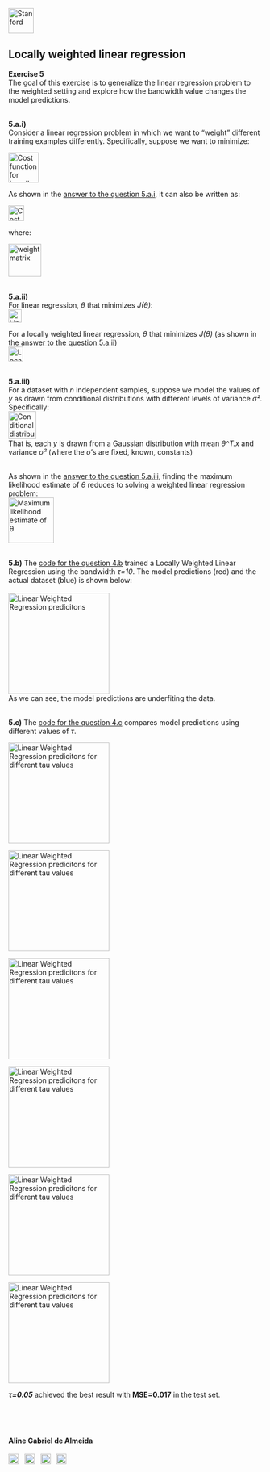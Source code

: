 <a href="https://i.dlpng.com/static/png/498606_preview.png"><img src="https://i.dlpng.com/static/png/498606_preview.png" title="Stanford" alt="Stanford" height="50"></a>

## Locally weighted linear regression  

**Exercise 5**  
The goal of this exercise is to generalize the linear regression problem to the weighted setting and explore how the bandwidth value changes the model predictions.

&nbsp;  
**5.a.i)**  
Consider a linear regression problem in which we want to “weight” different training examples differently. Specifically, suppose we want to minimize:  

<a href="https://github.com/AlmeidaAlin3/MachineLearning/blob/master/ProblemSet1/Exercise5/img/cost_locally_weighted1.png"><img src="https://github.com/AlmeidaAlin3/MachineLearning/blob/master/ProblemSet1/Exercise5/img/cost_locally_weighted1.png" title="Cost function for Locally Weighted Linear Regression" alt="Cost function for Locally Weighted Linear Regression" height="60"></a>

As shown in the [answer to the question 5.a.i](https://github.com/AlmeidaAlin3/MachineLearning/blob/master/ProblemSet1/Exercise5/ex5_a_i.md), it can also be written as:

<a href="https://github.com/AlmeidaAlin3/MachineLearning/blob/master/ProblemSet1/Exercise5/img/cost_locally_weighted.png"><img src="https://github.com/AlmeidaAlin3/MachineLearning/blob/master/ProblemSet1/Exercise5/img/cost_locally_weighted.png" title="Cost function for Locally Weighted Linear Regression" alt="Cost function for Locally Weighted Linear Regression" height="31"></a>

where:

<a href="https://github.com/AlmeidaAlin3/MachineLearning/blob/master/ProblemSet1/Exercise5/img/Wij.png"><img src="https://github.com/AlmeidaAlin3/MachineLearning/blob/master/ProblemSet1/Exercise5/img/Wij.png" title="weight matrix" alt="weight matrix" height="65"></a>

&nbsp;  
**5.a.ii)**  
For linear regression, *θ* that minimizes *J(θ)*:  
<a href="https://github.com/AlmeidaAlin3/MachineLearning/blob/master/ProblemSet1/Exercise5/img/theta_normalEq_linreg.png"><img src="https://github.com/AlmeidaAlin3/MachineLearning/blob/master/ProblemSet1/Exercise5/img/theta_normalEq_linreg.png" title="Linear Regression normal equation (solved for theta)" alt="Linear Regression normal equation (solved for theta)" height="26"></a>

For a locally weighted linear regression, *θ* that minimizes *J(θ)* (as shown in the [answer to the question 5.a.ii](https://github.com/AlmeidaAlin3/MachineLearning/blob/master/ProblemSet1/Exercise5/ex5_a_ii.md))  
<a href="https://github.com/AlmeidaAlin3/MachineLearning/blob/master/ProblemSet1/Exercise5/img/theta_normalEq_locally_weighted.png"><img src="https://github.com/AlmeidaAlin3/MachineLearning/blob/master/ProblemSet1/Exercise5/img/theta_normalEq_locally_weighted.png" title="Locally Weighted Linear Regression normal equation (solved for theta)" alt="Locally Weighted Linear Regression normal equation (solved for theta)" height="29"></a>


&nbsp;  
**5.a.iii)**  
For a dataset with *n* independent samples, suppose we model the values of *y* as drawn from conditional distributions with different levels of variance *σ²*. Specifically:  
<a href="https://github.com/AlmeidaAlin3/MachineLearning/blob/master/ProblemSet1/Exercise5/img/conditional_dist.png"><img src="https://github.com/AlmeidaAlin3/MachineLearning/blob/master/ProblemSet1/Exercise5/img/conditional_dist.png" title="Conditional distribution model" alt="Conditional distribution model" height="55"></a>  
That is, each *y* is drawn from a Gaussian distribution with mean *θ^T.x* and variance *σ²* (where the *σ*’s are fixed, known, constants)
&nbsp;  
&nbsp;  
 
As shown in the [answer to the question 5.a.iii](https://github.com/AlmeidaAlin3/MachineLearning/blob/master/ProblemSet1/Exercise5/ex5_a_iii.md), finding the maximum likelihood estimate of *θ* reduces to solving a weighted linear regression problem:  
<a href="https://github.com/AlmeidaAlin3/MachineLearning/blob/master/ProblemSet1/Exercise5/img/max_likelihood.png"><img src="https://github.com/AlmeidaAlin3/MachineLearning/blob/master/ProblemSet1/Exercise5/img/max_likelihood.png" title="Maximum likelihood estimate of θ" alt="Maximum likelihood estimate of θ" height="90"></a>

&nbsp;  
**5.b)** 
The [code for the question 4.b](https://github.com/AlmeidaAlin3/MachineLearning/blob/master/ProblemSet1/Exercise5/ex5_b.ipynb) trained a Locally Weighted Linear Regression using the bandwidth *τ=10*. The model predictions (red) and the actual dataset (blue) is shown below:  
&nbsp;  
<a href="https://github.com/AlmeidaAlin3/MachineLearning/blob/master/ProblemSet1/Exercise5/img/5b.png"><img src="https://github.com/AlmeidaAlin3/MachineLearning/blob/master/ProblemSet1/Exercise5/img/5b.png" title="Linear Weighted Regression predicitons" alt="Linear Weighted Regression predicitons" height="200"></a>  
As we can see, the model predictions are underfiting the data.

&nbsp;  
**5.c)** 
The [code for the question 4.c](https://github.com/AlmeidaAlin3/MachineLearning/blob/master/ProblemSet1/Exercise5/ex5_c.ipynb) compares model predictions using different values of *τ*.  

<a href="https://github.com/AlmeidaAlin3/MachineLearning/blob/master/ProblemSet1/Exercise5/img/tau0p03.png"><img src="https://github.com/AlmeidaAlin3/MachineLearning/blob/master/ProblemSet1/Exercise5/img/tau0p03.png" title="Linear Weighted Regression predicitons for different tau values" alt="Linear Weighted Regression predicitons for different tau values" height="200"></a>  


<a href="https://github.com/AlmeidaAlin3/MachineLearning/blob/master/ProblemSet1/Exercise5/img/tau0p05.png"><img src="https://github.com/AlmeidaAlin3/MachineLearning/blob/master/ProblemSet1/Exercise5/img/tau0p05.png" title="Linear Weighted Regression predicitons for different tau values" alt="Linear Weighted Regression predicitons for different tau values" height="200"></a>  

<a href="https://github.com/AlmeidaAlin3/MachineLearning/blob/master/ProblemSet1/Exercise5/img/tau0p1.png"><img src="https://github.com/AlmeidaAlin3/MachineLearning/blob/master/ProblemSet1/Exercise5/img/tau0p1.png" title="Linear Weighted Regression predicitons for different tau values" alt="Linear Weighted Regression predicitons for different tau values" height="200"></a>  

<a href="https://github.com/AlmeidaAlin3/MachineLearning/blob/master/ProblemSet1/Exercise5/img/tau0p5.png"><img src="https://github.com/AlmeidaAlin3/MachineLearning/blob/master/ProblemSet1/Exercise5/img/tau0p5.png" title="Linear Weighted Regression predicitons for different tau values" alt="Linear Weighted Regression predicitons for different tau values" height="200"></a>  

<a href="https://github.com/AlmeidaAlin3/MachineLearning/blob/master/ProblemSet1/Exercise5/img/tau1.png"><img src="https://github.com/AlmeidaAlin3/MachineLearning/blob/master/ProblemSet1/Exercise5/img/tau1.png" title="Linear Weighted Regression predicitons for different tau values" alt="Linear Weighted Regression predicitons for different tau values" height="200"></a>  

<a href="https://github.com/AlmeidaAlin3/MachineLearning/blob/master/ProblemSet1/Exercise5/img/tau10.png"><img src="https://github.com/AlmeidaAlin3/MachineLearning/blob/master/ProblemSet1/Exercise5/img/tau10.png" title="Linear Weighted Regression predicitons for different tau values" alt="Linear Weighted Regression predicitons for different tau values" height="200"></a> 

***τ=0.05*** achieved the best result with **MSE=0.017** in the test set.

&nbsp;  
---

#### Aline Gabriel de Almeida  
<a href="https://www.linkedin.com/in/alinegalmeida/"><img src="https://cdn3.iconfinder.com/data/icons/logos-and-brands-adobe/512/201_Linkedin-512.png" title="Linkedin: alinegalmeida" alt="https://www.linkedin.com/in/alinegalmeida/" height="20"></a>
&nbsp; <a href="https://www.kaggle.com/almeidaalin3"><img src="https://cdn3.iconfinder.com/data/icons/logos-and-brands-adobe/512/189_Kaggle-512.png" title="Kaggle: almeidaalin3" alt="https://www.kaggle.com/almeidaalin3" height="20"></a>
&nbsp; <a href="mailto:aline.gabriel.almeida@gmail.com"><img src="https://cdn3.iconfinder.com/data/icons/logos-and-brands-adobe/512/147_Gmail-512.png" title="aline.gabriel.almeida@gmail.com" alt="aline.gabriel.almeida@gmail.com" height="20"></a>
&nbsp; <a href="https://github.com/AlmeidaAlin3/"><img src="https://cdn3.iconfinder.com/data/icons/logos-and-brands-adobe/512/142_Github-512.png" title="Github: AlmeidaAlin3" alt="https://github.com/AlmeidaAlin3/" height="20"></a> 
